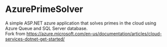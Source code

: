 # AzurePrimeSolver
A simple ASP.NET azure application that solves primes in the cloud using Azure Queue and SQL Server database.  
Fork from https://azure.microsoft.com/en-us/documentation/articles/cloud-services-dotnet-get-started/
